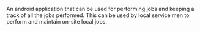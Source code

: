 An android application that can be used for performing jobs and keeping a track of all the jobs performed. This can be used by local service men to perform and maintain on-site local jobs.
